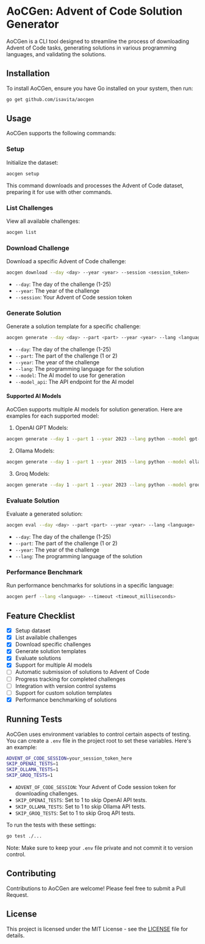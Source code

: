 # AoCGen: Advent of Code Solution Generator

AoCGen is a CLI tool designed to streamline the process of downloading Advent of Code tasks, generating solutions in various programming languages, and validating the solutions.

## Installation

To install AoCGen, ensure you have Go installed on your system, then run:

```bash
go get github.com/isavita/aocgen
```

## Usage

AoCGen supports the following commands:

### Setup

Initialize the dataset:

```bash
aocgen setup
```

This command downloads and processes the Advent of Code dataset, preparing it for use with other commands.

### List Challenges

View all available challenges:

```bash
aocgen list
```

### Download Challenge

Download a specific Advent of Code challenge:

```bash
aocgen download --day <day> --year <year> --session <session_token>
```

- `--day`: The day of the challenge (1-25)
- `--year`: The year of the challenge
- `--session`: Your Advent of Code session token

### Generate Solution

Generate a solution template for a specific challenge:

```bash
aocgen generate --day <day> --part <part> --year <year> --lang <language> --model <ai_model> --model_api <api_endpoint>
```

- `--day`: The day of the challenge (1-25)
- `--part`: The part of the challenge (1 or 2)
- `--year`: The year of the challenge
- `--lang`: The programming language for the solution
- `--model`: The AI model to use for generation
- `--model_api`: The API endpoint for the AI model

#### Supported AI Models

AoCGen supports multiple AI models for solution generation. Here are examples for each supported model:

1. OpenAI GPT Models:
```bash
aocgen generate --day 1 --part 1 --year 2023 --lang python --model gpt-4o-mini --model_api https://api.openai.com/v1/chat/completions
```

2. Ollama Models:
```bash
aocgen generate --day 1 --part 1 --year 2015 --lang python --model ollama/mistral-nemo --model_api http://localhost:11434/v1/chat/completions
```

3. Groq Models:
```bash
aocgen generate --day 1 --part 1 --year 2023 --lang python --model groq/mixtral-8x7b-32768 --model_api https://api.groq.com/openai/v1/chat/completions
```

### Evaluate Solution

Evaluate a generated solution:

```bash
aocgen eval --day <day> --part <part> --year <year> --lang <language>
```

- `--day`: The day of the challenge (1-25)
- `--part`: The part of the challenge (1 or 2)
- `--year`: The year of the challenge
- `--lang`: The programming language of the solution

### Performance Benchmark

Run performance benchmarks for solutions in a specific language:

```bash
aocgen perf --lang <language> --timeout <timeout_milliseconds>
```

## Feature Checklist

- [x] Setup dataset
- [x] List available challenges
- [x] Download specific challenges
- [x] Generate solution templates
- [x] Evaluate solutions
- [x] Support for multiple AI models
- [ ] Automatic submission of solutions to Advent of Code
- [ ] Progress tracking for completed challenges
- [ ] Integration with version control systems
- [ ] Support for custom solution templates
- [x] Performance benchmarking of solutions

## Running Tests

AoCGen uses environment variables to control certain aspects of testing. You can create a `.env` file in the project root to set these variables. Here's an example:

```bash
ADVENT_OF_CODE_SESSION=your_session_token_here
SKIP_OPENAI_TESTS=1
SKIP_OLLAMA_TESTS=1
SKIP_GROQ_TESTS=1
```

- `ADVENT_OF_CODE_SESSION`: Your Advent of Code session token for downloading challenges.
- `SKIP_OPENAI_TESTS`: Set to 1 to skip OpenAI API tests.
- `SKIP_OLLAMA_TESTS`: Set to 1 to skip Ollama API tests.
- `SKIP_GROQ_TESTS`: Set to 1 to skip Groq API tests.

To run the tests with these settings:

```bash
go test ./...
```

Note: Make sure to keep your `.env` file private and not commit it to version control.

## Contributing

Contributions to AoCGen are welcome! Please feel free to submit a Pull Request.

## License

This project is licensed under the MIT License - see the [LICENSE](LICENSE) file for details.
